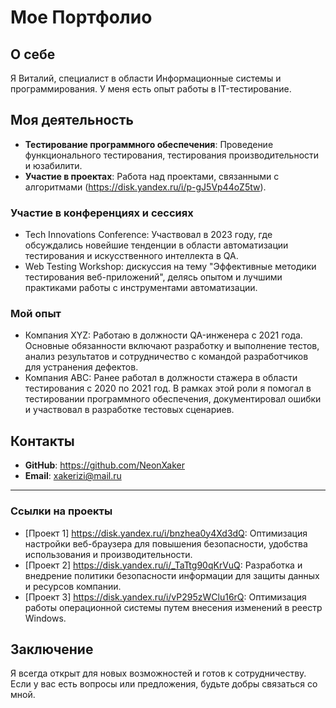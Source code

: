 # Мое Портфолио

## О себе
Я Виталий, специалист в области Информационные системы и программирования. У меня есть опыт работы в IT-тестирование. 

## Моя деятельность
- **Тестирование программного обеспечения**: Проведение функционального тестирования, тестирования производительности и юзабилити.
- **Участие в проектах**: Работа над проектами, связанными с алгоритмами (https://disk.yandex.ru/i/p-gJ5Vp44oZ5tw).

### Участие в конференциях и сессиях
- Tech Innovations Conference: Участвовал в 2023 году, где обсуждались новейшие тенденции в области автоматизации тестирования и искусственного интеллекта в QA.
- Web Testing Workshop: дискуссия на тему "Эффективные методики тестирования веб-приложений", делясь опытом и лучшими практиками работы с инструментами автоматизации.

### Мой опыт
- Компания XYZ: Работаю в должности QA-инженера с 2021 года. Основные обязанности включают разработку и выполнение тестов, анализ результатов и сотрудничество с командой разработчиков для устранения дефектов.
- Компания ABC: Ранее работал в должности стажера в области тестирования с 2020 по 2021 год. В рамках этой роли я помогал в тестировании программного обеспечения, документировал ошибки и участвовал в разработке тестовых сценариев.

## Контакты
- **GitHub**: https://github.com/NeonXaker
- **Email**: xakerizi@mail.ru

---

### Ссылки на проекты
- [Проект 1] https://disk.yandex.ru/i/bnzhea0y4Xd3dQ: Оптимизация настройки веб-браузера для повышения безопасности, удобства использования и производительности.
- [Проект 2] https://disk.yandex.ru/i/_TaTtg90qKrVuQ: Разработка и внедрение политики безопасности информации для защиты данных и ресурсов компании.
- [Проект 3] https://disk.yandex.ru/i/vP295zWClu16rQ: Оптимизация работы операционной системы путем внесения изменений в реестр Windows.

## Заключение
Я всегда открыт для новых возможностей и готов к сотрудничеству. Если у вас есть вопросы или предложения, будьте добры связаться со мной.
